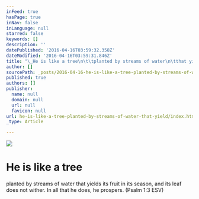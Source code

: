 ```yaml
---
inFeed: true
hasPage: true
inNav: false
inLanguage: null
starred: false
keywords: []
description: ''
datePublished: '2016-04-16T03:59:32.358Z'
dateModified: '2016-04-16T03:59:31.846Z'
title: "\_He is like a tree\n\t\tplanted by streams of water\n\tthat yields its fruit in its season,\n\t\tand its leaf does not wither.\n\tIn all that he does, he prospers.\n\t\n\n\n\n(Psalm 1:3 ESV)"
author: []
sourcePath: _posts/2016-04-16-he-is-like-a-tree-planted-by-streams-of-water-that-yield.md
published: true
authors: []
publisher:
  name: null
  domain: null
  url: null
  favicon: null
url: he-is-like-a-tree-planted-by-streams-of-water-that-yield/index.html
_type: Article

---
```

![](https://the-grid-user-content.s3-us-west-2.amazonaws.com/dfde08e4-c493-429e-831e-f136ade5833a.jpg)

# He is like a tree
planted by streams of water
that yields its fruit in its season,
and its leaf does not wither.
In all that he does, he prospers.
(Psalm 1:3 ESV)